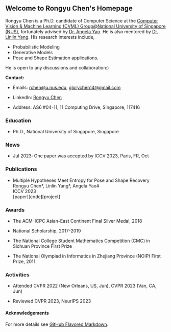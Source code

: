 <head><meta name="google-site-verification" content="6CnvZCwIyEwnKmmwDcdLaMCi2SwTj2Sn0eQSGdMbab0" /></head>

## Welcome to Rongyu Chen's Homepage

Rongyu Chen is a Ph.D. candidate of Computer Science at the [Computer Vision &amp; Machine Learning (CVML) Group@National University of Singapore (NUS)](https://cvml.comp.nus.edu.sg/), fortunately advised by [Dr. Angela Yao](https://www.comp.nus.edu.sg/~ayao/). He is also mentored by [Dr. Linlin Yang](https://www.mu4yang.com/). His research interests include,

- Probabilistic Modeling
- Generative Models
- Pose and Shape Estimation applications.

He is open to any discussions and collaboration:)

**Contact:**

- Emails: <a href="mailto:rchen@u.nus.edu">rchen@u.nus.edu</a>, glorychen14@gmail.com

- LinkedIn: [Rongyu Chen](https://www.linkedin.com/in/rongyu-chen-6a3482189?lipi=urn%3Ali%3Apage%3Ad_flagship3_profile_view_base_contact_details%3BlWCtyPtOQlao6Rk4VFWpeQ%3D%3Dhttps://www.linkedin.com/in/rongyu-chen-6a3482189/)

- Address: AS6 #04-11, 11 Computing Drive, Singapore, 117416

### Education

<!-- B.E., Sichuan University (1^{st} Honour), Sichuan, China, 2016-2020 -->

- Ph.D., National University of Singapore, Singapore

### News

- Jul 2023: One paper was accepted by ICCV 2023, Paris, FR, Oct

### Publications

- <p>Multiple Hypotheses Meet Entropy for Pose and Shape Recovery<br>
  Rongyu Chen*, Linlin Yang*, Angela Yao#<br>
  ICCV 2023<br>
  [paper][code][project]</p>

### Awards

- The ACM-ICPC Asian-East Continent Final Silver Medal, 2018

- National Scholarship, 2017-2019

- The National College Student Mathematics Competition (CMC) in Sichuan Province First Prize

- The National Olympiad in Informatics in Zhejiang Province (NOIP) First Prize, 2011

### Activities

- Attended CVPR 2022 (New Orleans, US, Jun), CVPR 2023 (Van, CA, Jun)

- Reviewed CVPR 2023, NeurIPS 2023

#### Acknowledgements

For more details see [GitHub Flavored Markdown](https://guides.github.com/features/mastering-markdown/).

<!-- Having trouble with Pages? Check out our [documentation](https://help.github.com/categories/github-pages-basics/) or [contact support](https://github.com/contact) and we’ll help you sort it out. -->
